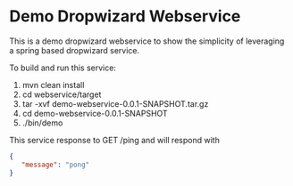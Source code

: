 Demo Dropwizard Webservice
======

This is a demo dropwizard webservice to show the simplicity of leveraging a spring based dropwizard service.

To build and run this service:

1. mvn clean install
2. cd webservice/target
3. tar -xvf demo-webservice-0.0.1-SNAPSHOT.tar.gz
4. cd demo-webservice-0.0.1-SNAPSHOT
5. ./bin/demo

This service response to GET /ping and will respond with

```json
{
   "message": "pong"
}
```

